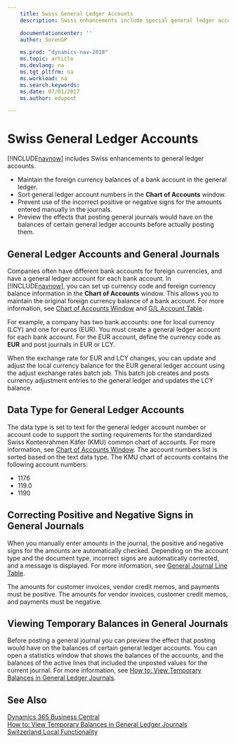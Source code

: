 ```yaml
---
    title: Swiss General Ledger Accounts
    description: Swiss enhancements include special general ledger account features.

    documentationcenter: ''
    author: SorenGP

    ms.prod: "dynamics-nav-2018"
    ms.topic: article
    ms.devlang: na
    ms.tgt_pltfrm: na
    ms.workload: na
    ms.search.keywords:
    ms.date: 07/01/2017
    ms.author: edupont

---
```

# Swiss General Ledger Accounts
[!INCLUDE[navnow](../../includes/navnow_md.md)] includes Swiss enhancements to general ledger accounts.

- Maintain the foreign currency balances of a bank account in the general ledger.  
- Sort general ledger account numbers in the **Chart of Accounts** window.  
- Prevent use of the incorrect positive or negative signs for the amounts entered manually in the journals.  
- Preview the effects that posting general journals would have on the balances of certain general ledger accounts before actually posting them.  

## General Ledger Accounts and General Journals  
Companies often have different bank accounts for foreign currencies, and have a general ledger account for each bank account. In [!INCLUDE[navnow](../../includes/navnow_md.md)], you can set up currency code and foreign currency balance information in the **Chart of Accounts** window. This allows you to maintain the original foreign currency balance of a bank account. For more information, see [Chart of Accounts Window](assetId:///fa407624-b670-44b6-8397-91aa606e4c39) and [G/L Account Table](assetId:///a65c2b09-9bb2-43db-8c53-c047bfc49777).  

For example, a company has two bank accounts: one for local currency (LCY) and one for euros (EUR). You must create a general ledger account for each bank account. For the EUR account, define the currency code as **EUR** and post journals in EUR or LCY.  

When the exchange rate for EUR and LCY changes, you can update and adjust the local currency balance for the EUR general ledger account using the adjust exchange rates batch job. This batch job creates and posts currency adjustment entries to the general ledger and updates the LCY balance.  

## Data Type for General Ledger Accounts  
The data type is set to text for the general ledger account number or account code to support the sorting requirements for the standardized Swiss Kontenrahmen Käfer (KMU) common chart of accounts. For more information, see [Chart of Accounts Window](assetId:///fa407624-b670-44b6-8397-91aa606e4c39). The account numbers list is sorted based on the text data type. The KMU chart of accounts contains the following account numbers:  

- 1176  
- 119.0  
- 1190  

## Correcting Positive and Negative Signs in General Journals  
When you manually enter amounts in the journal, the positive and negative signs for the amounts are automatically checked. Depending on the account type and the document type, incorrect signs are automatically corrected, and a message is displayed. For more information, see [General Journal Line Table](assetId:///5308c791-0964-41d9-bc54-fd87e815d1be).  

The amounts for customer invoices, vendor credit memos, and payments must be positive. The amounts for vendor invoices, customer credit memos, and payments must be negative.  

## Viewing Temporary Balances in General Journals  
Before posting a general journal you can preview the effect that posting would have on the balances of certain general ledger accounts. You can open a statistics window that shows the balances of the accounts, and the balances of the active lines that included the unposted values for the current journal. For more information, see [How to: View Temporary Balances in General Ledger Journals](how-to-view-temporary-balances-in-general-ledger-journals.md).  

## See Also
[Dynamics 365 Business Central](/dynamics365/business-central/)  
[How to: View Temporary Balances in General Ledger Journals](how-to-view-temporary-balances-in-general-ledger-journals.md)   
 [Switzerland Local Functionality](switzerland-local-functionality.md)
